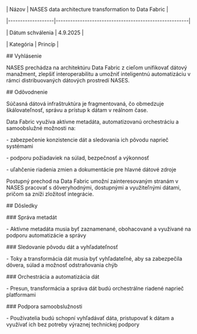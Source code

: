 | Názov             | NASES data architecture transformation to Data Fabric |

|-------------------|-------------------------------------------------------|

| Dátum schválenia  | 4.9.2025                                              |

| Kategória         | Princíp                                               |



\## Vyhlásenie



NASES prechádza na architektúru Data Fabric z cieľom unifikovať dátový manažment, zlepšiť interoperabilitu a umožniť inteligentnú automatizáciu v rámci distribuovaných dátových prostredí NASES.  



\## Odôvodnenie



Súčasná dátová infraštruktúra je fragmentovaná, čo obmedzuje škálovateľnosť, správu a prístup k dátam v reálnom čase.  



Data Fabric využíva aktívne metadáta, automatizovanú orchestráciu a samoobslužné možnosti na:  



\- zabezpečenie konzistencie dát a sledovania ich pôvodu naprieč systémami  

\- podporu požiadaviek na súlad, bezpečnosť a výkonnosť  

\- uľahčenie riadenia zmien a dokumentácie pre hlavné dátové zdroje  



Postupný prechod na Data Fabric umožní zainteresovaným stranám v NASES pracovať s dôveryhodnými, dostupnými a využiteľnými dátami, pričom sa zníži zložitosť integrácie.  



\## Dôsledky



\### Správa metadát



\- Aktívne metadáta musia byť zaznamenané, obohacované a využívané na podporu automatizácie a správy  



\### Sledovanie pôvodu dát a vyhľadateľnosť



\- Toky a transformácia dát musia byť vyhľadateľné, aby sa zabezpečila dôvera, súlad a možnosť odstraňovania chýb  



\### Orchestrácia a automatizácia dát



\- Presun, transformácia a správa dát budú orchestrálne riadené naprieč platformami  



\### Podpora samoobslužnosti



\- Používatelia budú schopní vyhľadávať dáta, pristupovať k dátam a využívať ich bez potreby výraznej technickej podpory  



